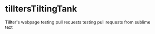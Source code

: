 # tilltersTiltingTank
Tillter's webpage
testing pull requests
testing pull requests from sublime text
